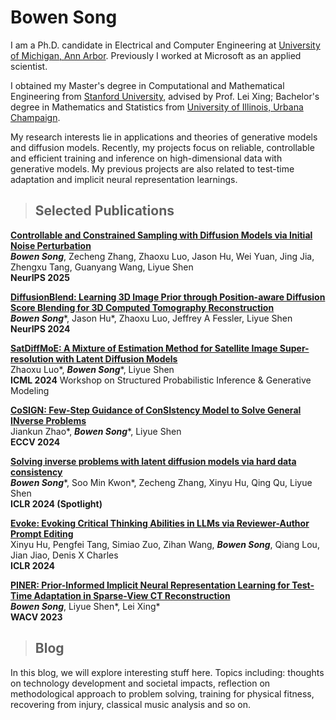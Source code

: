 # Bowen Song

I am a Ph.D. candidate in Electrical and Computer Engineering at [University of Michigan, Ann Arbor](https://www.umich.edu/). Previously I worked at Microsoft as an applied scientist.

I obtained my Master's degree in Computational and Mathematical Engineering from [Stanford University](https://www.stanford.edu/), advised by Prof. Lei Xing; Bachelor's degree in Mathematics and Statistics from [University of Illinois, Urbana Champaign](https://illinois.edu/). 

My research interests lie in applications and theories of generative models and diffusion models. Recently, my projects focus on reliable, controllable and efficient training and inference on high-dimensional data with generative models. My previous projects are also related to test-time adaptation and implicit neural representation learnings.


>## Selected Publications

**[Controllable and Constrained Sampling with Diffusion Models via Initial Noise Perturbation](https://arxiv.org/abs/2502.04670)**<br>
***Bowen Song***, Zecheng Zhang, Zhaoxu Luo, Jason Hu, Wei Yuan, Jing Jia, Zhengxu Tang, Guanyang Wang, Liyue Shen<br>
**NeurIPS 2025**

**[DiffusionBlend: Learning 3D Image Prior through Position-aware Diffusion Score Blending for 3D Computed Tomography Reconstruction](https://arxiv.org/pdf/2406.10211)**<br>
***Bowen Song***\*, Jason Hu\*, Zhaoxu Luo, Jeffrey A Fessler, Liyue Shen<br>
**NeurIPS 2024** 


**[SatDiffMoE: A Mixture of Estimation Method for Satellite Image Super-resolution with Latent Diffusion Models](https://arxiv.org/pdf/2406.10225)**<br>
Zhaoxu Luo\*, ***Bowen Song***\*, Liyue Shen<br>
**ICML 2024** Workshop on Structured Probabilistic Inference & Generative Modeling

**[CoSIGN: Few-Step Guidance of ConSIstency Model to Solve General INverse Problems](https://arxiv.org/pdf/2407.12676)**<br>
Jiankun Zhao\*, ***Bowen Song***\*, Liyue Shen<br>
**ECCV 2024**


**[Solving inverse problems with latent diffusion models via hard data consistency](https://openreview.net/forum?id=j8hdRqOUhN)**<br>
***Bowen Song***\*, Soo Min Kwon\*, Zecheng Zhang, Xinyu Hu, Qing Qu, Liyue Shen<br>
**ICLR 2024 (Spotlight)**

**[Evoke: Evoking Critical Thinking Abilities in LLMs via Reviewer-Author Prompt Editing](https://openreview.net/forum?id=OXv0zQ1umU)**<br>
Xinyu Hu, Pengfei Tang, Simiao Zuo, Zihan Wang, ***Bowen Song***, Qiang Lou, Jian Jiao, Denis X Charles<br>
**ICLR 2024**

**[PINER: Prior-Informed Implicit Neural Representation Learning for Test-Time Adaptation in Sparse-View CT Reconstruction](https://openaccess.thecvf.com/content/WACV2023/papers/Song_PINER_Prior-Informed_Implicit_Neural_Representation_Learning_for_Test-Time_Adaptation_in_WACV_2023_paper.pdf)**<br>
***Bowen Song***, Liyue Shen\*, Lei Xing\*<br>
**WACV 2023**




>## Blog

In this blog, we will explore interesting stuff here. Topics including: thoughts on technology development and societal impacts, reflection on methodological approach to problem solving, training for physical fitness, recovering from injury, classical music analysis and so on.
